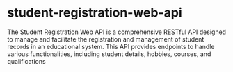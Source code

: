 # student-registration-web-api
The Student Registration Web API is a comprehensive RESTful API designed to manage and facilitate the registration and management of student records in an educational system. This API provides endpoints to handle various functionalities, including student details, hobbies, courses, and qualifications
